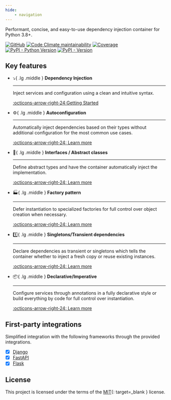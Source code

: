 ```yaml
---
hide:
    - navigation
---
```


Performant, concise, and easy-to-use dependency injection container for Python 3.8+.

[![GitHub](https://img.shields.io/github/license/maldoinc/wireup)](https://github.com/maldoinc/wireup)
[![Code Climate maintainability](https://img.shields.io/codeclimate/maintainability/maldoinc/wireup?label=Code+Climate)](https://codeclimate.com/github/maldoinc/wireup)
[![Coverage](https://img.shields.io/codeclimate/coverage/maldoinc/wireup?label=Coverage)](https://codeclimate.com/github/maldoinc/wireup)
[![PyPI - Python Version](https://img.shields.io/pypi/pyversions/wireup)](https://pypi.org/project/wireup/)
[![PyPI - Version](https://img.shields.io/pypi/v/wireup)](https://pypi.org/project/wireup/)


## Key features


<div class="grid cards" markdown>

-   :arrow_heading_down:{ .lg .middle } __Dependency Injection__

    ---

    Inject services and configuration using a clean and intuitive syntax.

    [:octicons-arrow-right-24:Getting Started](getting_started.md)

-   :gear:{ .lg .middle } __Autoconfiguration__

    ---
    Automatically inject dependencies based on their types without additional configuration for the
    most common use cases.

    [:octicons-arrow-right-24: Learn more](annotations.md)

-   :scroll:{ .lg .middle } __Interfaces / Abstract classes__

    ---

    Define abstract types and have the container automatically inject the implementation.

    [:octicons-arrow-right-24: Learn more](interfaces.md)


-   :factory:{ .lg .middle } __Factory pattern__

    ---

    Defer instantiation to specialized factories for full control over object creation when necessary.

    [:octicons-arrow-right-24: Learn more](factory_functions.md)


-   :one:{ .lg .middle } __Singletons/Transient dependencies__

    ---

    Declare dependencies as transient or singletons which tells the container whether to inject a fresh copy or reuse existing instances.

    [:octicons-arrow-right-24: Learn more](services.md)


-   :package:{ .lg .middle } __Declarative/Imperative__

    ---
    Configure services through annotations in a fully declarative style or
    build everything by code for full control over instantiation.

    [:octicons-arrow-right-24: Learn more](configuration.md)
</div>


## First-party integrations

Simplified integration with the following frameworks through the provided integrations.

- [x] [Django](integrations/django.md)
- [x] [FastAPI](integrations/fastapi.md)
- [x] [Flask](integrations/flask.md)

## License

This project is licensed under the terms of the
[MIT](https://github.com/maldoinc/wireup/blob/master/license.md){: target=_blank } license.
